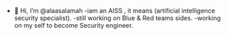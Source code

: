 - 👋 Hi, I’m @alaasalamah
-iam an AISS , it means (artificial intelligence security specialist).
-still working on Blue & Red teams sides.
-working on my self to become Security engineer.

<!---
alaasalamah/alaasalamah is a ✨ special ✨ repository because its `README.md` (this file) appears on your GitHub profile.
You can click the Preview link to take a look at your changes.
--->

